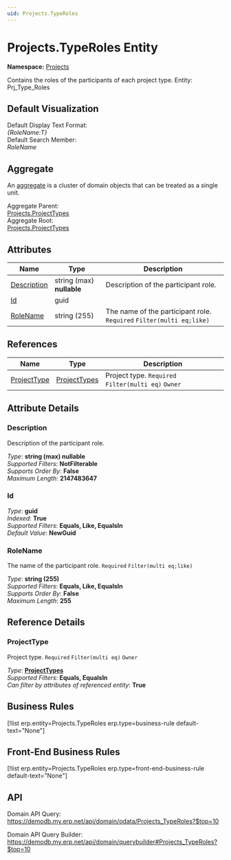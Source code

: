 ```yaml
---
uid: Projects.TypeRoles
---
```

# Projects.TypeRoles Entity

**Namespace:** [Projects](Projects.md)  

Contains the roles of the participants of each project type. Entity: Prj_Type_Roles

## Default Visualization
Default Display Text Format:  
_{RoleName:T}_  
Default Search Member:  
_RoleName_  

## Aggregate
An [aggregate](https://docs.erp.net/tech/advanced/concepts/aggregates.html) is a cluster of domain objects that can be treated as a single unit.  

Aggregate Parent:  
[Projects.ProjectTypes](Projects.ProjectTypes.md)  
Aggregate Root:  
[Projects.ProjectTypes](Projects.ProjectTypes.md)  

## Attributes

| Name | Type | Description |
| ---- | ---- | --- |
| [Description](Projects.TypeRoles.md#description) | string (max) __nullable__ | Description of the participant role. 
| [Id](Projects.TypeRoles.md#id) | guid |  
| [RoleName](Projects.TypeRoles.md#rolename) | string (255) | The name of the participant role. `Required` `Filter(multi eq;like)` 

## References

| Name | Type | Description |
| ---- | ---- | --- |
| [ProjectType](Projects.TypeRoles.md#projecttype) | [ProjectTypes](Projects.ProjectTypes.md) | Project type. `Required` `Filter(multi eq)` `Owner` |


## Attribute Details

### Description

Description of the participant role.

_Type_: **string (max) __nullable__**  
_Supported Filters_: **NotFilterable**  
_Supports Order By_: **False**  
_Maximum Length_: **2147483647**  

### Id

_Type_: **guid**  
_Indexed_: **True**  
_Supported Filters_: **Equals, Like, EqualsIn**  
_Default Value_: **NewGuid**  

### RoleName

The name of the participant role. `Required` `Filter(multi eq;like)`

_Type_: **string (255)**  
_Supported Filters_: **Equals, Like, EqualsIn**  
_Supports Order By_: **False**  
_Maximum Length_: **255**  


## Reference Details

### ProjectType

Project type. `Required` `Filter(multi eq)` `Owner`

_Type_: **[ProjectTypes](Projects.ProjectTypes.md)**  
_Supported Filters_: **Equals, EqualsIn**  
_Can filter by attributes of referenced entity_: **True**  



## Business Rules

[!list erp.entity=Projects.TypeRoles erp.type=business-rule default-text="None"]

## Front-End Business Rules

[!list erp.entity=Projects.TypeRoles erp.type=front-end-business-rule default-text="None"]

## API

Domain API Query:
<https://demodb.my.erp.net/api/domain/odata/Projects_TypeRoles?$top=10>

Domain API Query Builder:
<https://demodb.my.erp.net/api/domain/querybuilder#Projects_TypeRoles?$top=10>

